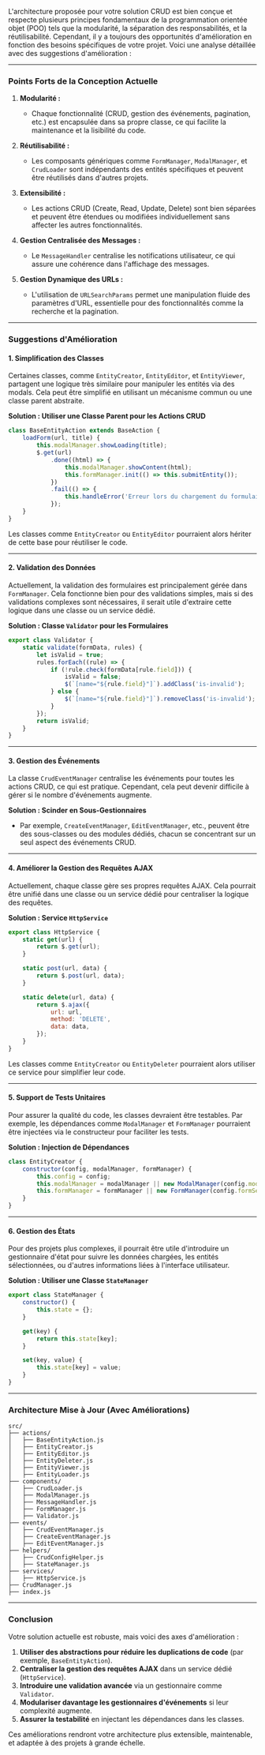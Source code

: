 L'architecture proposée pour votre solution CRUD est bien conçue et respecte plusieurs principes fondamentaux de la programmation orientée objet (POO) tels que la modularité, la séparation des responsabilités, et la réutilisabilité. Cependant, il y a toujours des opportunités d'amélioration en fonction des besoins spécifiques de votre projet. Voici une analyse détaillée avec des suggestions d'amélioration :

---

### **Points Forts de la Conception Actuelle**

1. **Modularité :**
   - Chaque fonctionnalité (CRUD, gestion des événements, pagination, etc.) est encapsulée dans sa propre classe, ce qui facilite la maintenance et la lisibilité du code.

2. **Réutilisabilité :**
   - Les composants génériques comme `FormManager`, `ModalManager`, et `CrudLoader` sont indépendants des entités spécifiques et peuvent être réutilisés dans d'autres projets.

3. **Extensibilité :**
   - Les actions CRUD (Create, Read, Update, Delete) sont bien séparées et peuvent être étendues ou modifiées individuellement sans affecter les autres fonctionnalités.

4. **Gestion Centralisée des Messages :**
   - Le `MessageHandler` centralise les notifications utilisateur, ce qui assure une cohérence dans l'affichage des messages.

5. **Gestion Dynamique des URLs :**
   - L'utilisation de `URLSearchParams` permet une manipulation fluide des paramètres d'URL, essentielle pour des fonctionnalités comme la recherche et la pagination.

---

### **Suggestions d'Amélioration**

#### **1. Simplification des Classes**
Certaines classes, comme `EntityCreator`, `EntityEditor`, et `EntityViewer`, partagent une logique très similaire pour manipuler les entités via des modals. Cela peut être simplifié en utilisant un mécanisme commun ou une classe parent abstraite.

**Solution : Utiliser une Classe Parent pour les Actions CRUD**
```javascript
class BaseEntityAction extends BaseAction {
    loadForm(url, title) {
        this.modalManager.showLoading(title);
        $.get(url)
            .done((html) => {
                this.modalManager.showContent(html);
                this.formManager.init(() => this.submitEntity());
            })
            .fail(() => {
                this.handleError('Erreur lors du chargement du formulaire.');
            });
    }
}
```

Les classes comme `EntityCreator` ou `EntityEditor` pourraient alors hériter de cette base pour réutiliser le code.

---

#### **2. Validation des Données**
Actuellement, la validation des formulaires est principalement gérée dans `FormManager`. Cela fonctionne bien pour des validations simples, mais si des validations complexes sont nécessaires, il serait utile d'extraire cette logique dans une classe ou un service dédié.

**Solution : Classe `Validator` pour les Formulaires**
```javascript
export class Validator {
    static validate(formData, rules) {
        let isValid = true;
        rules.forEach((rule) => {
            if (!rule.check(formData[rule.field])) {
                isValid = false;
                $(`[name="${rule.field}"]`).addClass('is-invalid');
            } else {
                $(`[name="${rule.field}"]`).removeClass('is-invalid');
            }
        });
        return isValid;
    }
}
```

---

#### **3. Gestion des Événements**
La classe `CrudEventManager` centralise les événements pour toutes les actions CRUD, ce qui est pratique. Cependant, cela peut devenir difficile à gérer si le nombre d'événements augmente.

**Solution : Scinder en Sous-Gestionnaires**
- Par exemple, `CreateEventManager`, `EditEventManager`, etc., peuvent être des sous-classes ou des modules dédiés, chacun se concentrant sur un seul aspect des événements CRUD.

---

#### **4. Améliorer la Gestion des Requêtes AJAX**
Actuellement, chaque classe gère ses propres requêtes AJAX. Cela pourrait être unifié dans une classe ou un service dédié pour centraliser la logique des requêtes.

**Solution : Service `HttpService`**
```javascript
export class HttpService {
    static get(url) {
        return $.get(url);
    }

    static post(url, data) {
        return $.post(url, data);
    }

    static delete(url, data) {
        return $.ajax({
            url: url,
            method: 'DELETE',
            data: data,
        });
    }
}
```

Les classes comme `EntityCreator` ou `EntityDeleter` pourraient alors utiliser ce service pour simplifier leur code.

---

#### **5. Support de Tests Unitaires**
Pour assurer la qualité du code, les classes devraient être testables. Par exemple, les dépendances comme `ModalManager` et `FormManager` pourraient être injectées via le constructeur pour faciliter les tests.

**Solution : Injection de Dépendances**
```javascript
class EntityCreator {
    constructor(config, modalManager, formManager) {
        this.config = config;
        this.modalManager = modalManager || new ModalManager(config.modalSelector);
        this.formManager = formManager || new FormManager(config.formSelector, this.modalManager);
    }
}
```

---

#### **6. Gestion des États**
Pour des projets plus complexes, il pourrait être utile d'introduire un gestionnaire d'état pour suivre les données chargées, les entités sélectionnées, ou d'autres informations liées à l'interface utilisateur.

**Solution : Utiliser une Classe `StateManager`**
```javascript
export class StateManager {
    constructor() {
        this.state = {};
    }

    get(key) {
        return this.state[key];
    }

    set(key, value) {
        this.state[key] = value;
    }
}
```

---

### **Architecture Mise à Jour (Avec Améliorations)**

```
src/
├── actions/
│   ├── BaseEntityAction.js
│   ├── EntityCreator.js
│   ├── EntityEditor.js
│   ├── EntityDeleter.js
│   ├── EntityViewer.js
│   ├── EntityLoader.js
├── components/
│   ├── CrudLoader.js
│   ├── ModalManager.js
│   ├── MessageHandler.js
│   ├── FormManager.js
│   ├── Validator.js
├── events/
│   ├── CrudEventManager.js
│   ├── CreateEventManager.js
│   ├── EditEventManager.js
├── helpers/
│   ├── CrudConfigHelper.js
│   ├── StateManager.js
├── services/
│   ├── HttpService.js
├── CrudManager.js
├── index.js
```

---

### **Conclusion**

Votre solution actuelle est robuste, mais voici des axes d'amélioration :
1. **Utiliser des abstractions pour réduire les duplications de code** (par exemple, `BaseEntityAction`).
2. **Centraliser la gestion des requêtes AJAX** dans un service dédié (`HttpService`).
3. **Introduire une validation avancée** via un gestionnaire comme `Validator`.
4. **Modulariser davantage les gestionnaires d'événements** si leur complexité augmente.
5. **Assurer la testabilité** en injectant les dépendances dans les classes.

Ces améliorations rendront votre architecture plus extensible, maintenable, et adaptée à des projets à grande échelle.